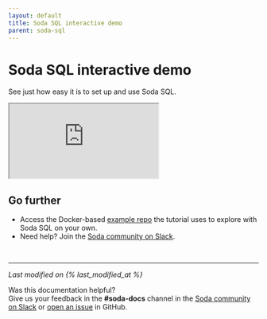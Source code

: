 ```yaml
---
layout: default
title: Soda SQL interactive demo
parent: soda-sql
---
```


# Soda SQL interactive demo

See just how easy it is to set up and use Soda SQL.

<iframe class="demo-iframe" src="https://try.soda.io/?stepId=step0"></iframe>



## Go further

* Access the Docker-based <a href="https://github.com/sodadata/tutorial-demo-project" target="_blank">example repo</a> the tutorial uses to explore with Soda SQL on your own.
* Need help? Join the <a href="http://community.soda.io/slack" target="_blank"> Soda community on Slack</a>.
<br />

---
*Last modified on {% last_modified_at %}*

Was this documentation helpful? <br /> Give us your feedback in the **#soda-docs** channel in the <a href="http://community.soda.io/slack" target="_blank"> Soda community on Slack</a> or <a href="https://github.com/sodadata/docs/issues/new" target="_blank">open an issue</a> in GitHub.